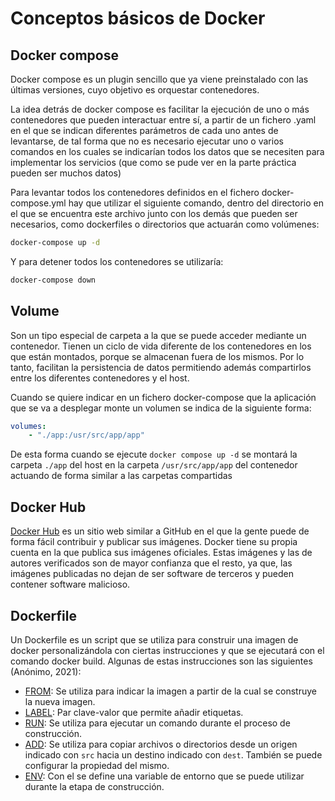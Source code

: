 # Conceptos básicos de Docker

## Docker compose

Docker compose es un plugin sencillo que ya viene preinstalado con las últimas versiones, cuyo objetivo es orquestar contenedores.

La idea detrás de docker compose es facilitar la ejecución de uno o más contenedores que pueden interactuar entre sí, a partir de un fichero .yaml en el que se indican diferentes parámetros de cada uno antes de levantarse, de tal forma que no es necesario ejecutar uno o varios comandos en los cuales se indicarían todos los datos que se necesiten para implementar los servicios (que como se pude ver en la parte práctica pueden ser muchos datos) 

Para levantar todos los contenedores definidos en el fichero docker-compose.yml hay que utilizar el siguiente comando, dentro del directorio en el que se encuentra este archivo junto con los demás que pueden ser necesarios, como dockerfiles o directorios que actuarán como volúmenes:

```bash
docker-compose up -d
```

Y para detener todos los contenedores se utilizaría:

```bash
docker-compose down
```

## Volume

Son un tipo especial de carpeta a la que se puede acceder mediante un contenedor. Tienen un ciclo de vida diferente de los contenedores en los que están montados, porque se almacenan fuera de los mismos. Por lo tanto, facilitan la persistencia de datos permitiendo además compartirlos entre los diferentes contenedores y el host.

Cuando se quiere indicar en un fichero docker-compose que la aplicación que se va a desplegar monte un volumen se indica de la siguiente forma:

```yaml
volumes:
    - "./app:/usr/src/app/app"
```
De esta forma cuando se ejecute `docker compose up -d` se montará la carpeta `./app` del host en la carpeta `/usr/src/app/app` del contenedor actuando de forma similar a las carpetas compartidas

## Docker Hub

[Docker Hub](https://hub.docker.com/) es un sitio web similar a GitHub en el que la gente puede de forma fácil contribuir y publicar sus imágenes. Docker tiene su propia cuenta en la que publica sus imágenes oficiales. Estas imágenes y las de autores verificados son de mayor confianza que el resto, ya que, las imágenes publicadas no dejan de ser software de terceros y pueden contener software malicioso.

## Dockerfile

Un Dockerfile es un script que se utiliza para construir una imagen de docker personalizándola con ciertas instrucciones y que se ejecutará con el comando docker build. Algunas de estas instrucciones son las siguientes (Anónimo, 2021):

* <u>FROM</u>: Se utiliza para indicar la imagen a partir de la cual se construye la nueva imagen.
* <u>LABEL</u>: Par clave-valor que permite añadir etiquetas.
* <u>RUN</u>: Se utiliza para ejecutar un comando durante el proceso de construcción.
* <u>ADD</u>: Se utiliza para copiar archivos o directorios desde un origen indicado con `src` hacia un destino indicado con `dest`. También se puede configurar la propiedad del mismo.
* <u>ENV</u>: Con el se define una variable de entorno que se puede utilizar durante la etapa de construcción.